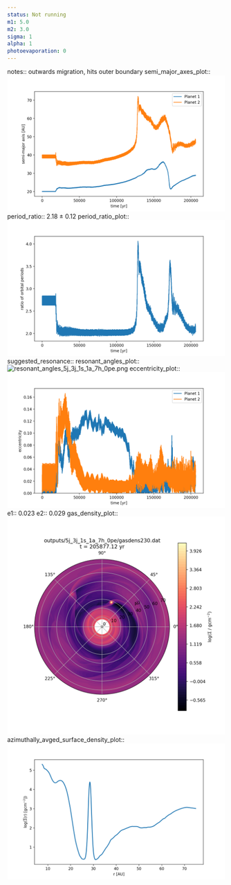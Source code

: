 ```yaml
---
status: Not running
m1: 5.0
m2: 3.0
sigma: 1
alpha: 1
photoevaporation: 0
---
```


notes:: outwards migration, hits outer boundary
semi_major_axes_plot:: ![semi_major_axes_5j_3j_1s_1a_7h_0pe.png](plots/semi_major_axes/semi_major_axes_5j_3j_1s_1a_7h_0pe.png)
period_ratio:: 2.18 ± 0.12
period_ratio_plot:: ![period_ratio_5j_3j_1s_1a_7h_0pe.png](plots/period_ratio/period_ratio_5j_3j_1s_1a_7h_0pe.png)
suggested_resonance:: 
resonant_angles_plot:: ![resonant_angles_5j_3j_1s_1a_7h_0pe.png](plots/resonant_angles/resonant_angles_5j_3j_1s_1a_7h_0pe.png)
eccentricity_plot:: ![eccentricity_5j_3j_1s_1a_7h_0pe.png](plots/eccentricity/eccentricity_5j_3j_1s_1a_7h_0pe.png)
e1:: 0.023
e2:: 0.029
gas_density_plot:: ![gas_density_5j_3j_1s_1a_7h_0pe.png](plots/gas_density/gas_density_5j_3j_1s_1a_7h_0pe.png)
azimuthally_avged_surface_density_plot:: ![azimuthally_avged_surface_density_5j_3j_1s_1a_7h_0pe.png](plots/azimuthally_avged_surface_density/azimuthally_avged_surface_density_5j_3j_1s_1a_7h_0pe.png)
